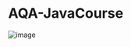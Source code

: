 # AQA-JavaCourse
![image](https://github.com/NikitaPas/AQA-JavaCourse/assets/86974012/8ac6a919-7e55-43bb-93c7-451c551ea54c)


